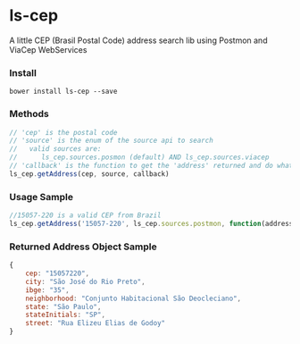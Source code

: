 # ls-cep
A little CEP (Brasil Postal Code) address search lib using Postmon and ViaCep WebServices

### Install

`bower install ls-cep --save`

### Methods

```javascript
// 'cep' is the postal code
// 'source' is the enum of the source api to search
//   valid sources are:
//      ls_cep.sources.posmon (default) AND ls_cep.sources.viacep
// 'callback' is the function to get the 'address' returned and do what you want
ls_cep.getAddress(cep, source, callback)
```

### Usage Sample

```javascript
//15057-220 is a valid CEP from Brazil
ls_cep.getAddress('15057-220', ls_cep.sources.postmon, function(address) { /* callback function */ })
```

### Returned Address Object Sample
```javascript
{
    cep: "15057220",
    city: "São José do Rio Preto",
    ibge: "35",
    neighborhood: "Conjunto Habitacional São Deocleciano",
    state: "São Paulo",
    stateInitials: "SP",
    street: "Rua Elizeu Elias de Godoy"
}
```


